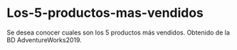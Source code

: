 # Los-5-productos-mas-vendidos
Se desea conocer cuales son los 5 productos más vendidos. Obtenido de la BD AdventureWorks2019.
